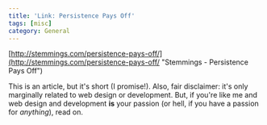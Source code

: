 ```yaml
---
title: 'Link: Persistence Pays Off'
tags: [misc]
category: General
---
```


[http://stemmings.com/persistence-pays-off/](http://stemmings.com/persistence-pays-off/ "Stemmings - Persistence Pays Off")

This is an article, but it's short (I promise!). Also, fair disclaimer: it's only marginally related to web design or development. But, if you're like me and web design and development **is** your passion (or hell, if you have a passion for *anything*), read on.
